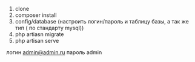 1. clone
2. composer install
3. config/database (настроить логин/пароль и таблицу базы, а так же тип ( по стандарту mysql))
4. php artiasn migrate
5. php artisan serve

логин admin@admin.ru
пароль admin
